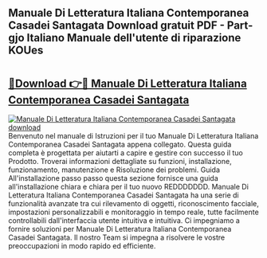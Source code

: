 ## Manuale Di Letteratura Italiana Contemporanea Casadei Santagata Download gratuit PDF - Part-gjo Italiano Manuale dell'utente di riparazione KOUes

# <h2><a href="http://dfchw8y.blite.top/?on=Manuale+Di+Letteratura+Italiana+Contemporanea+Casadei+Santagata">🔗Download 👉🔴 Manuale Di Letteratura Italiana Contemporanea Casadei Santagata</a></h2>

[![Manuale Di Letteratura Italiana Contemporanea Casadei Santagata download](https://i.imgur.com/lujVjoI.png)](http://dfchw8y.blite.top/?on=Manuale+Di+Letteratura+Italiana+Contemporanea+Casadei+Santagata)
Benvenuto nel manuale di Istruzioni per il tuo Manuale Di Letteratura Italiana Contemporanea Casadei Santagata appena collegato. Questa guida completa è progettata per aiutarti a capire e gestire con successo il tuo Prodotto. Troverai informazioni dettagliate su funzioni, installazione, funzionamento, manutenzione e Risoluzione dei problemi. Guida All'installazione passo passo questa sezione fornisce una guida all'installazione chiara e chiara per il tuo nuovo REDDDDDDD. Manuale Di Letteratura Italiana Contemporanea Casadei Santagata ha una serie di funzionalità avanzate tra cui rilevamento di oggetti, riconoscimento facciale, impostazioni personalizzabili e monitoraggio in tempo reale, tutte facilmente controllabili dall'interfaccia utente intuitiva e intuitiva. Ci impegniamo a fornire soluzioni per Manuale Di Letteratura Italiana Contemporanea Casadei Santagata. Il nostro Team si impegna a risolvere le vostre preoccupazioni in modo rapido ed efficiente.

